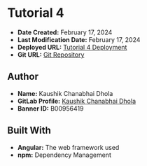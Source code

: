# Tutorial 4

- **Date Created:** February 17, 2024
- **Last Modification Date:** February 17, 2024
- **Deployed URL:** [Tutorial 4 Deployment](https://main--clever-gnome-95b201.netlify.app/)
- **Git URL:** [Git Repository](https://git.cs.dal.ca/kdhola/csci-5709-tutorials/-/tree/main/Tutorial4)

## Author
- **Name:** Kaushik Chanabhai Dhola
- **GitLab Profile:** [Kaushik Chanabhai Dhola](https://git.cs.dal.ca/kdhola)
- **Banner ID:** B00956419

## Built With
- **Angular:** The web framework used
- **npm:** Dependency Management